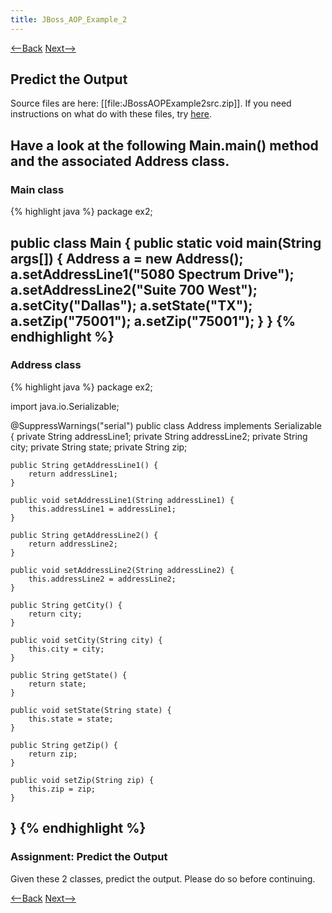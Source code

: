 ```yaml
---
title: JBoss_AOP_Example_2
---
```

[<--Back](JBoss_AOP_Self_Study) [Next-->](JBossAOPEX2ExpectedVersusActualOutput)

## Predict the Output
Source files are here: [[file:JBossAOPExample2src.zip]]. If you need instructions on what do with these files, try [here](ExtractingSourceFilesIntoProject).

Have a look at the following Main.main() method and the associated Address class.
----
### Main class
{% highlight java %}
package ex2;

public class Main {
	public static void main(String args[]) {
		Address a = new Address();
		a.setAddressLine1("5080 Spectrum Drive");
		a.setAddressLine2("Suite 700 West");
		a.setCity("Dallas");
		a.setState("TX");
		a.setZip("75001");
		a.setZip("75001");
	}
}
{% endhighlight %}
----
### Address class
{% highlight java %}
package ex2;

import java.io.Serializable;

@SuppressWarnings("serial")
public class Address implements Serializable {
	private String addressLine1;
	private String addressLine2;
	private String city;
	private String state;
	private String zip;

	public String getAddressLine1() {
		return addressLine1;
	}

	public void setAddressLine1(String addressLine1) {
		this.addressLine1 = addressLine1;
	}

	public String getAddressLine2() {
		return addressLine2;
	}

	public void setAddressLine2(String addressLine2) {
		this.addressLine2 = addressLine2;
	}

	public String getCity() {
		return city;
	}

	public void setCity(String city) {
		this.city = city;
	}

	public String getState() {
		return state;
	}

	public void setState(String state) {
		this.state = state;
	}

	public String getZip() {
		return zip;
	}

	public void setZip(String zip) {
		this.zip = zip;
	}
}
{% endhighlight %}
----
### Assignment: Predict the Output

Given these 2 classes, predict the output. Please do so before continuing.

[<--Back](JBoss_AOP_Self_Study) [Next-->](JBossAOPEX2ExpectedVersusActualOutput)
